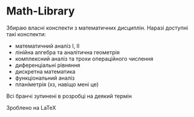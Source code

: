 # Math-Library
Збираю власні конспекти з математичних дисциплін. Наразі доступні такі конспекти:
- математичний аналіз I, II
- лінійна алгебра та аналітична геометрія
- комплексний аналіз та трохи операційного числення
- диференціальні рівняння
- дискретна математика
- функціональний аналіз
- планіметрія (хз, навіщо мені це)

Всі бранчі зупинені в розробці на деякий термін

Зроблено на LaTeX
